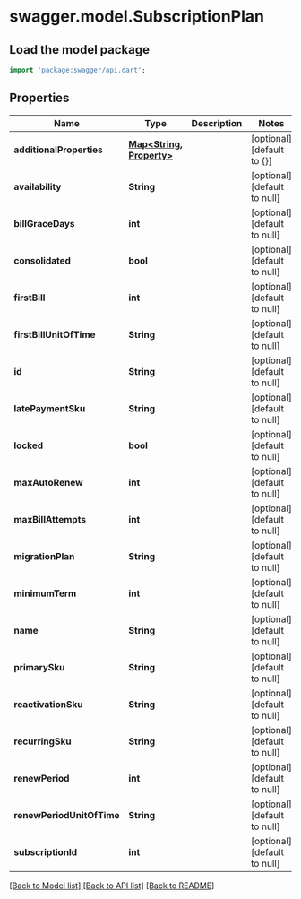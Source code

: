 # swagger.model.SubscriptionPlan

## Load the model package
```dart
import 'package:swagger/api.dart';
```

## Properties
Name | Type | Description | Notes
------------ | ------------- | ------------- | -------------
**additionalProperties** | [**Map&lt;String, Property&gt;**](Property.md) |  | [optional] [default to {}]
**availability** | **String** |  | [optional] [default to null]
**billGraceDays** | **int** |  | [optional] [default to null]
**consolidated** | **bool** |  | [optional] [default to null]
**firstBill** | **int** |  | [optional] [default to null]
**firstBillUnitOfTime** | **String** |  | [optional] [default to null]
**id** | **String** |  | [optional] [default to null]
**latePaymentSku** | **String** |  | [optional] [default to null]
**locked** | **bool** |  | [optional] [default to null]
**maxAutoRenew** | **int** |  | [optional] [default to null]
**maxBillAttempts** | **int** |  | [optional] [default to null]
**migrationPlan** | **String** |  | [optional] [default to null]
**minimumTerm** | **int** |  | [optional] [default to null]
**name** | **String** |  | [optional] [default to null]
**primarySku** | **String** |  | [optional] [default to null]
**reactivationSku** | **String** |  | [optional] [default to null]
**recurringSku** | **String** |  | [optional] [default to null]
**renewPeriod** | **int** |  | [optional] [default to null]
**renewPeriodUnitOfTime** | **String** |  | [optional] [default to null]
**subscriptionId** | **int** |  | [optional] [default to null]

[[Back to Model list]](../README.md#documentation-for-models) [[Back to API list]](../README.md#documentation-for-api-endpoints) [[Back to README]](../README.md)


